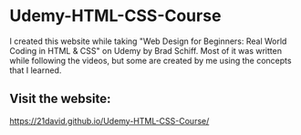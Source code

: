 # Udemy-HTML-CSS-Course
I created this website while taking "Web Design for Beginners: Real World Coding in HTML &amp; CSS" on Udemy by Brad Schiff. Most of it was written while following the videos, but some are created by me using the concepts that I learned.

## Visit the website:
https://21david.github.io/Udemy-HTML-CSS-Course/
